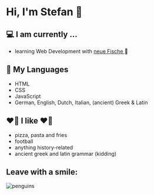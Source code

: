 # Hi, I'm Stefan  :wave:

## 💻 I am currently ...
- learning Web Development with <a href="https://www.neuefische.de/">neue Fische </a>  🐧

## 💬 My Languages
- HTML
- CSS
- JavaScript
- German, English, Dutch, Italian, (ancient) Greek & Latin  

## ❤️‍🔥 I like ❤️‍🔥
- pizza, pasta and fries
- football 
- anything history-related
- ancient greek and latin grammar (kidding)

## Leave with a smile:
![penguins](https://media.giphy.com/media/jxETRYAi2KReel7pqy/giphy.gif)
